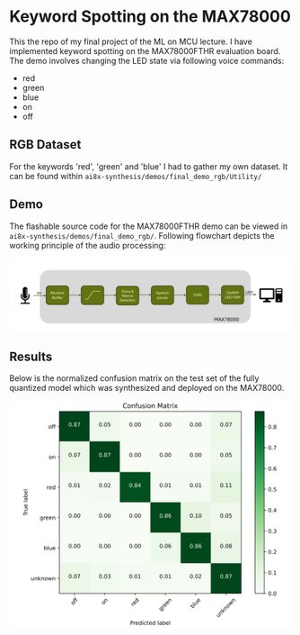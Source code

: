 # Keyword Spotting on the MAX78000

This the repo of my final project of the ML on MCU lecture. I have implemented keyword spotting on the MAX78000FTHR evaluation board. The demo involves changing the LED state via following voice commands:
* red
* green
* blue
* on
* off

## RGB Dataset

For the keywords 'red', 'green' and 'blue' I had to gather my own dataset. It can be found within ```ai8x-synthesis/demos/final_demo_rgb/Utility/```

## Demo

The flashable source code for the MAX78000FTHR demo can be viewed in ```ai8x-synthesis/demos/final_demo_rgb/```. Following flowchart depicts the working principle of the audio processing:

![Cat](figures/flowchart2.PNG)

## Results

Below is the normalized confusion matrix on the test set of the fully quantized model which was synthesized and deployed on the MAX78000.

![Cat](figures/confmat.PNG)
